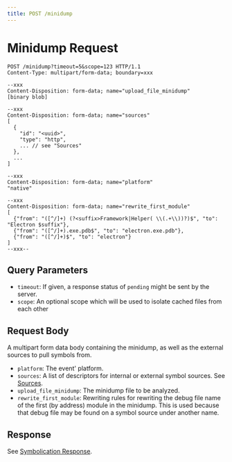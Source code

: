 ```yaml
---
title: POST /minidump
---
```


# Minidump Request

```http
POST /minidump?timeout=5&scope=123 HTTP/1.1
Content-Type: multipart/form-data; boundary=xxx

--xxx
Content-Disposition: form-data; name="upload_file_minidump"
[binary blob]

--xxx
Content-Disposition: form-data; name="sources"
[
  {
    "id": "<uuid>",
    "type": "http",
    ... // see "Sources"
  },
  ...
]

--xxx
Content-Disposition: form-data; name="platform"
"native"

--xxx
Content-Disposition: form-data; name="rewrite_first_module"
[
  {"from": "([^/]+) (?<suffix>Framework|Helper( \\(.+\\))?)$", "to": "Electron $suffix"},
  {"from": "([^/]+).exe.pdb$", "to": "electron.exe.pdb"},
  {"from": "([^/]+)$", "to": "electron"}
]
--xxx--
```

## Query Parameters

- `timeout`: If given, a response status of `pending` might be sent by the
  server.
- `scope`: An optional scope which will be used to isolate cached files from
  each other

## Request Body

A multipart form data body containing the minidump, as well as the external
sources to pull symbols from.

- `platform`: The event' platform.
- `sources`: A list of descriptors for internal or external symbol sources. See
  [Sources](index.md).
- `upload_file_minidump`: The minidump file to be analyzed.
- `rewrite_first_module`: Rewriting rules for rewriting the debug file name
  of the first (by address) module in the minidump. This is used because that debug
  file may be found on a symbol source under another name.

## Response

See [Symbolication Response](response.md).
